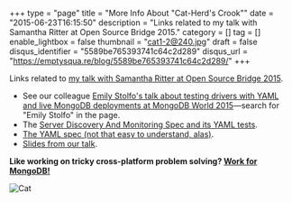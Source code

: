 +++
type = "page"
title = "More Info About \"Cat-Herd's Crook\""
date = "2015-06-23T16:15:50"
description = "Links related to my talk with Samantha Ritter at Open Source Bridge 2015."
category = []
tag = []
enable_lightbox = false
thumbnail = "cat1-2@240.jpg"
draft = false
disqus_identifier = "5589be765393741c64c2d289"
disqus_url = "https://emptysqua.re/blog/5589be765393741c64c2d289/"
+++

<p>Links related to <a href="http://opensourcebridge.org/sessions/1580">my talk with Samantha Ritter at Open Source Bridge 2015</a>.</p>
<ul>
<li>See our colleague <a href="https://www.mongodb.com/world2015">Emily Stolfo's talk about testing drivers with YAML and live MongoDB deployments at MongoDB World 2015</a>&mdash;search for "Emily Stolfo" in the page.</li>
<li>The <a href="https://github.com/mongodb/specifications/tree/master/source/server-discovery-and-monitoring/tests">Server Discovery And Monitoring Spec and its YAML tests</a>.</li>
<li><a href="http://www.yaml.org/spec/1.2/spec.html">The YAML spec (not that easy to understand, alas)</a>.</li>
<li><a href="http://www.slideshare.net/emptysquare/cat-herdscrook">Slides from our talk</a>.</li>
</ul>
<p><strong>Like working on tricky cross-platform problem solving? <a href="http://mongodb.com/careers/positions?department=Engineering">Work for MongoDB!</a></strong></p>
<p><img style="display:block; margin-left:auto; margin-right:auto;" src="cat1-2.jpg" alt="Cat" title="Cat" /></p>
